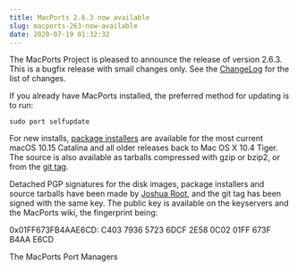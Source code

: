 ```yaml
---
title: MacPorts 2.6.3 now available
slug: macports-263-now-available
date: 2020-07-19 01:32:32
---
```


The MacPorts Project is pleased to announce the release of version
2.6.3. This is a bugfix release with small changes only. See the
[ChangeLog][1] for the list of changes.

If you already have MacPorts installed, the preferred method for
updating is to run:

    sudo port selfupdate

For new installs, [package installers][2] are available for the most current
macOS 10.15 Catalina and all older releases back to Mac OS X 10.4 Tiger. The
source is also available as tarballs compressed with gzip or bzip2, or from the
[git tag][3].

Detached PGP signatures for the disk images, package installers and
source tarballs have been made by [Joshua Root][4], and the git tag has
been signed with the same key. The public key is available on the
keyservers and the MacPorts wiki, the fingerprint being:

0x01FF673FB4AAE6CD: C403 7936 5723 6DCF 2E58  0C02 01FF 673F B4AA E6CD

The MacPorts Port Managers

[1]: <https://github.com/macports/macports-base/blob/release-2.6/ChangeLog>
[2]: <https://www.macports.org/install.php>
[3]: <https://github.com/macports/macports-base/releases/tag/v2.6.3>
[4]: <https://trac.macports.org/wiki/jmr>
